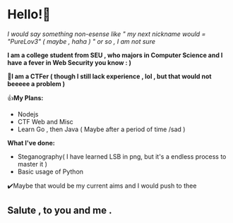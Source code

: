 # Hello!🥰

*I would say something non-esense like " my next nickname would = "PureLov3" ( maybe , haha ) " or so , I am not sure*

**I am a college student from SEU , who majors in Computer Science and I have a fever in Web Security you know : )**

📌**I am a CTFer ( though I still lack experience , lol , but that would not beeeee a problem )**

👍**My Plans:**
* Nodejs
* CTF Web and Misc
* Learn Go , then Java ( Maybe after a period of time /sad )

**What I've done:**
* Steganography( I have learned LSB in png, but it's a endless process to master it )
* Basic usage of Python

✔️Maybe that would be my current aims and I would push to thee

## Salute , to you and me .
